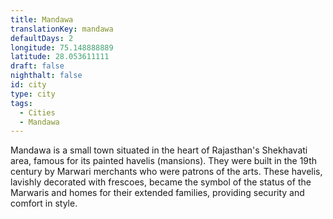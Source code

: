 ```yaml
---
title: Mandawa
translationKey: mandawa
defaultDays: 2
longitude: 75.148888889
latitude: 28.053611111
draft: false
nighthalt: false
id: city
type: city
tags:
  - Cities
  - Mandawa
---
```

Mandawa is a small town situated in the heart of Rajasthan's Shekhavati area, famous for its painted havelis (mansions). They were built in the 19th century by Marwari merchants who were patrons of the arts. These havelis, lavishly decorated with frescoes, became the symbol of the status of the Marwaris and homes for their extended families, providing security and comfort in style.